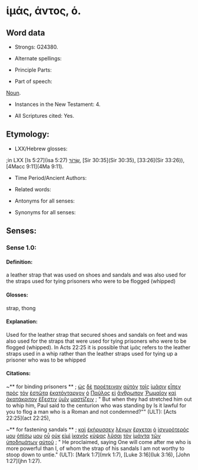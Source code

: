 # ἱμάς, άντος, ὁ.

<!-- Status: S3=Needs2ndReview -->
<!-- Lexica used for edits: BDAG, LN, FFM, A-S  -->

## Word data

* Strongs: G24380.

* Alternate spellings:

* Principle Parts: 

* Part of speech: 

[Noun](http://ugg.readthedocs.io/en/latest/noun.html).

* Instances in the New Testament: 4.

* All Scriptures cited: Yes.

## Etymology: 


* LXX/Hebrew glosses: 

;in LXX [Is 5:27](isa 5:27) [שְׂרוֹךְ](//en-uhal/H8288), [Sir 30:35](Sir  30:35), [33:26](Sir 33:26)), [4Macc 9:11](4Ma 9:11).

* Time Period/Ancient Authors: 


* Related words: 

* Antonyms for all senses:

* Synonyms for all senses: 


## Senses:


### Sense  1.0: 

#### Definition: 

a leather strap that was used on shoes and sandals and was also used for the straps used for tying prisoners who were to be flogged (whipped)

#### Glosses: 

strap, thong

#### Explanation: 

Used for the leather strap that secured shoes and sandals on feet and was also used for the straps that were used for tying prisoners who were to be flogged (whipped). In Acts 22:25 it is possible that ἱμάς refers to the leather straps used in a whip rather than the leather straps used for tying up a prisoner who was to be whipped

#### Citations: 

~** for binding prisoners **
; [ὡς](../G56130/01.md) [δὲ](../G11610/01.md) [προέτειναν](../G43850/01.md) [αὐτὸν](../G08460/01.md) [τοῖς](../G35880/01.md) [ἱμᾶσιν](../G24380/01.md) [εἶπεν](../G30040/01.md) [πρὸς](../G43140/01.md) [τὸν](../G35880/01.md) [ἑστῶτα](../G24760/01.md) [ἑκατόνταρχον](../G15430/01.md) [ὁ](../G35880/01.md) [Παῦλος](../G39720/01.md) [εἰ](../G14870/01.md) [ἄνθρωπον](../G04440/01.md) [Ῥωμαῖον](../G45140/01.md) [καὶ](../G25320/01.md) [ἀκατάκριτον](../G01780/01.md) [ἔξεστιν](../G18260/01.md) [ὑμῖν](../G47710/01.md) [μαστίζειν](../G31470/01.md)
; " But when they had stretched him out to whip him, Paul said to the centurion who was standing by Is it lawful for you to flog a man who is a Roman and not condemned?"" (ULT): 
[Acts 22:25](act 22:25), 

~** for fastening sandals **
; [καὶ](../G25320/01.md) [ἐκήρυσσεν](../G27840/01.md) [λέγων](../G30040/01.md) [ἔρχεται](../G20640/01.md) [ὁ](../G35880/01.md) [ἰσχυρότερός](../G24785/01.md) [μου](../G14730/01.md) [ὀπίσω](../G36940/01.md) [μου](../G14730/01.md) [οὗ](../G37390/01.md) [οὐκ](../G37560/01.md) [εἰμὶ](../G99999/01.md) [ἱκανὸς](../G24250/01.md) [κύψας](../G29550/01.md) [λῦσαι](../G30890/01.md) [τὸν](../G35880/01.md) [ἱμάντα](../G24380/01.md) [τῶν](../G35880/01.md) [ὑποδημάτων](../G52660/01.md) [αὐτοῦ](../G08460/01.md)
; " He proclaimed, saying One will come after me who is more powerful than I, of whom the strap of his sandals I am not worthy to stoop down to untie." (ULT): 
[Mark 1:7](mrk 1:7), [Luke 3:16](luk 3:16), [John 1:27](jhn 1:27).
